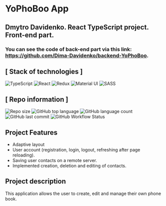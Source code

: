 # YoPhoBoo App

## Dmytro Davidenko. React TypeScript project. Front-end part.
### You can see the code of back-end part via this link: https://github.com/Dima-Davidenko/backend-YoPhoBoo.

## [ Stack of technologies ]

![TypeScript](https://img.shields.io/badge/TypeScript-007ACC?style=for-the-badge&logo=typescript&logoColor=white)
![React](https://img.shields.io/badge/React-20232A?style=for-the-badge&logo=react&logoColor=61DAFB)
![Redux](https://img.shields.io/badge/Redux-593D88?style=for-the-badge&logo=redux&logoColor=white)
![Material UI](https://img.shields.io/badge/Material%20UI-007FFF?style=for-the-badge&logo=mui&logoColor=white)
![SASS](https://img.shields.io/badge/Sass-CC6699?style=for-the-badge&logo=sass&logoColor=white)

## [ Repo information ]

![Repo size](https://img.shields.io/github/repo-size/Dima-Davidenko/YoPhoBoo)
![GitHub top language](https://img.shields.io/github/languages/top/Dima-Davidenko/YoPhoBoo)
![GitHub language count](https://img.shields.io/github/languages/count/Dima-Davidenko/YoPhoBoo)
![GitHub last commit](https://img.shields.io/github/last-commit/Dima-Davidenko/YoPhoBoo)
![GitHub Workflow Status](https://img.shields.io/github/actions/workflow/status/Dima-Davidenko/YoPhoBoo/.github/workflows/deploy.yml)

## Project Features

- Adaptive layout
- User account (registration, login, logout, refreshing after page reloading).
- Saving user contacts on a remote server.
- Implemented creation, deletion and editing of contacts.

## Project description

This application allows the user to create, edit and manage their own phone book.
